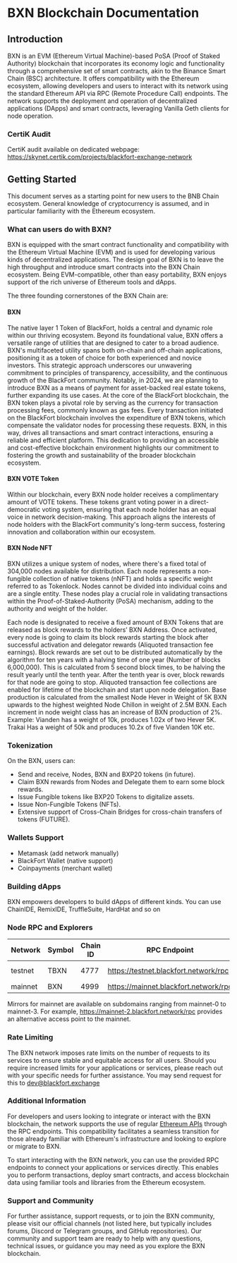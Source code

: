 
# BXN Blockchain Documentation

## Introduction

BXN is an EVM (Ethereum Virtual Machine)-based PoSA (Proof of Staked Authority) blockchain that incorporates its economy logic and functionality through a comprehensive set of smart contracts, akin to the Binance Smart Chain (BSC) architecture. It offers compatibility with the Ethereum ecosystem, allowing developers and users to interact with its network using the standard Ethereum API via RPC (Remote Procedure Call) endpoints. The network supports the deployment and operation of decentralized applications (DApps) and smart contracts, leveraging Vanilla Geth clients for node operation.

### CertiK Audit

CertiK audit available on dedicated webpage: https://skynet.certik.com/projects/blackfort-exchange-network

## Getting Started

This document serves as a starting point for new users to the BNB Chain ecosystem. General knowledge of cryptocurrency is assumed, and in particular familiarity with the Ethereum ecosystem.

### What can users do with BXN?
BXN is equipped with the smart contract functionality and compatibility with the Ethereum Virtual Machine (EVM) and is used for developing various kinds of decentralized applications. The design goal of BXN is to leave the high throughput and introduce smart contracts into the BXN Chain ecosystem. Being EVM-compatible, other than easy portability, BXN enjoys support of the rich universe of Ethereum tools and dApps.

The three founding cornerstones of the BXN Chain are:

#### BXN
The native layer 1 Token of BlackFort, holds a central and dynamic role within our thriving ecosystem. Beyond its foundational value, BXN offers a versatile range of utilities that are designed to cater to a broad audience.
BXN's multifaceted utility spans both on-chain and off-chain applications, positioning it as a token of choice for both experienced and novice investors. This strategic approach underscores our unwavering commitment to principles of transparency, accessibility, and the continuous growth of the BlackFort community. Notably, in 2024, we are planning to introduce BXN as a means of payment for asset-backed real estate tokens, further expanding its use cases.
At the core of the BlackFort blockchain, the BXN token plays a pivotal role by serving as the currency for transaction processing fees, commonly known as gas fees. Every transaction initiated on the BlackFort blockchain involves the expenditure of BXN tokens, which compensate the validator nodes for processing these requests. BXN, in this way, drives all transactions and smart contract interactions, ensuring a reliable and efficient platform. This dedication to providing an accessible and cost-effective blockchain environment highlights our commitment to fostering the growth and sustainability of the broader blockchain ecosystem.

#### BXN VOTE Token
Within our blockchain, every BXN node holder receives a complimentary amount of VOTE tokens. These tokens grant voting power in a direct-democratic voting system, ensuring that each node holder has an equal voice in network decision-making. This approach aligns the interests of node holders with the BlackFort community's long-term success, fostering innovation and collaboration within our ecosystem.

#### BXN Node NFT
BXN utilizes a unique system of nodes, where there's a fixed total of 304,000 nodes available for distribution. Each node represents a non-fungible collection of native tokens (nNFT) and holds a specific weight referred to as Tokenlock. Nodes cannot be divided into individual coins and are a single entity. These nodes play a crucial role in validating transactions within the Proof-of-Staked-Authority (PoSA) mechanism, adding to the authority and weight of the holder. 

Each node is designated to receive a fixed amount of BXN Tokens that are released as block rewards to the holders’ BXN Address. Once activated, every node is going to claim its block rewards starting the block after successful activation and delegator rewards (Aliquoted transaction fee earnings). Block rewards are set out to be distributed automatically by the algorithm for ten years with a halving time of one year (Number of blocks 6,000,000). This is calculated from 5 second block times, to be halving the result yearly until the tenth year. After the tenth year is over, block rewards for that node are going to stop. Aliquoted transaction fee collections are enabled for lifetime of the blockchain and start upon node delegation. Base production is calculated from the smallest Node Hever in Weight of 5K BXN upwards to the highest weighted Node Chillon in weight of 2.5M BXN. Each increment in node weight class has an increase of BXN production of 2%. Example: Vianden has a weight of 10k, produces 1.02x of two Hever 5K. Trakai Has a weight of 50k and produces 10.2x of five Vianden 10K etc.

### Tokenization​
On the BXN, users can:
- Send and receive, Nodes, BXN and BXP20 tokens (in future).
- Claim BXN rewards from Nodes and Delegate them to earn some block rewards.
- Issue Fungible tokens like BXP20 Tokens to digitalize assets.
- Issue Non-Fungible Tokens (NFTs).
- Extensive support of Cross-Chain Bridges for cross-chain transfers of tokens (FUTURE).

### Wallets Support

- Metamask (add network manually)
- BlackFort Wallet (native support)
- Coinpayments (merchant wallet)

### Building dApps
BXN empowers developers to build dApps of different kinds. You can use ChainIDE, RemixIDE, TruffleSuite, HardHat and so on

### Node RPC and Explorers
| Network | Symbol | Chain ID | RPC Endpoint                          | Explorer                                    |
| ------- | ------ | -------- | ------------------------------------- | ------------------------------------------- |
| testnet | TBXN   | 4777     | https://testnet.blackfort.network/rpc | https://testnet-explorer.blackfort.network/ |
| mainnet | BXN    | 4999     | https://mainnet.blackfort.network/rpc | https://explorer.blackfort.network/         |

Mirrors for mainnet are available on subdomains ranging from mainnet-0 to mainnet-3. For example, https://mainnet-2.blackfort.network/rpc provides an alternative access point to the mainnet.

### Rate Limiting
The BXN network imposes rate limits on the number of requests to its services to ensure stable and equitable access for all users. Should you require increased limits for your applications or services, please reach out with your specific needs for further assistance. You may send request for this to dev@blackfort.exchange

### Additional Information
For developers and users looking to integrate or interact with the BXN blockchain, the network supports the use of regular [Ethereum APIs](https://ethereum.github.io/execution-apis/api-documentation/) through the RPC endpoints. This compatibility facilitates a seamless transition for those already familiar with Ethereum's infrastructure and looking to explore or migrate to BXN.

To start interacting with the BXN network, you can use the provided RPC endpoints to connect your applications or services directly. This enables you to perform transactions, deploy smart contracts, and access blockchain data using familiar tools and libraries from the Ethereum ecosystem.

### Support and Community
For further assistance, support requests, or to join the BXN community, please visit our official channels (not listed here, but typically includes forums, Discord or Telegram groups, and GitHub repositories). Our community and support team are ready to help with any questions, technical issues, or guidance you may need as you explore the BXN blockchain.
